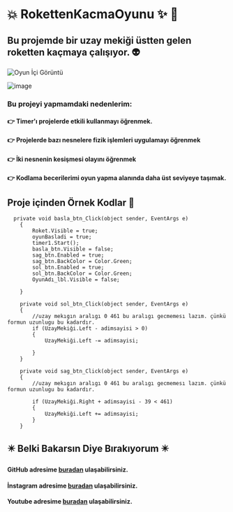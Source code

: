 # :collision: RokettenKacmaOyunu :sparkles: :dizzy:


## Bu projemde bir uzay mekiği üstten gelen roketten kaçmaya çalışıyor. :alien:  
![Oyun İçi Görüntü](https://media.giphy.com/media/v1.Y2lkPTc5MGI3NjExYWU0YzAwOTVlYmYwZTAwNWMxOTYzY2FjNDU4OTk0YTgyNTIwMGU4YSZlcD12MV9pbnRlcm5hbF9naWZzX2dpZklkJmN0PWc/DzvTwK5VrbzPrEFxNN/giphy.gif)

![image](https://github.com/FurcanY/RokettenKacmaOyunu/assets/114299899/aa8346ad-7072-4bce-96cf-68a28d2e3d44)


### Bu projeyi yapmamdaki nedenlerim:
#### :point_right: Timer'ı projelerde etkili kullanmayı öğrenmek.
#### :point_right: Projelerde bazı nesnelere fizik işlemleri uygulamayı öğrenmek
#### :point_right: İki nesnenin kesişmesi olayını öğrenmek
#### :point_right: Kodlama becerilerimi oyun yapma alanında daha üst seviyeye taşımak.

## Proje içinden Örnek Kodlar 💾


      private void basla_btn_Click(object sender, EventArgs e)
        {
            Roket.Visible = true;
            oyunBasladi = true;
            timer1.Start();
            basla_btn.Visible = false;
            sag_btn.Enabled = true;
            sag_btn.BackColor = Color.Green;
            sol_btn.Enabled = true;
            sol_btn.BackColor = Color.Green;
            OyunAdı_lbl.Visible = false;

        }

        private void sol_btn_Click(object sender, EventArgs e)
        {
            //uzay mekıgın aralıgı 0 461 bu aralıgı gecmemesı lazım. çünkü formun uzunlugu bu kadardır.
            if (UzayMekiği.Left - adimsayisi > 0)
            {
                UzayMekiği.Left -= adimsayisi;

            }
        }

        private void sag_btn_Click(object sender, EventArgs e)
        {
            //uzay mekıgın aralıgı 0 461 bu aralıgı gecmemesı lazım. çünkü formun uzunlugu bu kadardır.

            if (UzayMekiği.Right + adimsayisi - 39 < 461)
            {
                UzayMekiği.Left += adimsayisi;
            }
        }
        
        
   ## ✴️ Belki Bakarsın Diye Bırakıyorum ✴️
   ####  GitHub adresime [buradan](https://github.com/FurcanY) ulaşabilirsiniz.
   ####  İnstagram adresime [buradan](https://www.instagram.com/y.furcan/) ulaşabilirsiniz.
   ####  Youtube adresime [buradan](https://www.youtube.com/channel/UCQRXjt0lg2jCnp2NqOAO2Ig) ulaşabilirsiniz.
   

